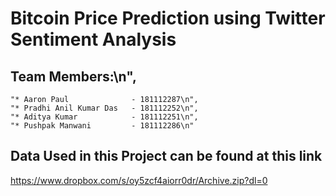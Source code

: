# Bitcoin Price Prediction using Twitter Sentiment Analysis
## Team Members:\n",
    "* Aaron Paul              - 181112287\n",
    "* Pradhi Anil Kumar Das   - 181112252\n",
    "* Aditya Kumar            - 181112251\n",
    "* Pushpak Manwani         - 181112286\n"
## Data Used in this Project can be found at this link
https://www.dropbox.com/s/oy5zcf4aiorr0dr/Archive.zip?dl=0
